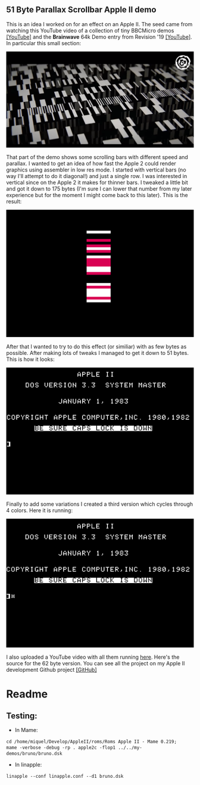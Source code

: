 ## 51 Byte Parallax Scrollbar Apple II demo

This is an idea I worked on for an effect on an Apple II. The seed came from watching this YouTube video of a collection of tiny BBCMicro demos [[YouTube]](https://www.youtube.com/watch?v=Hgn-evFqZas) and the **Brainwave** 64k Demo entry from Revision '19 [[YouTube]](https://www.youtube.com/watch?v=FYyL_mEQWOM&feature=youtu.be&t=1514). In particular this small section:

![Brainwave 3](imgs/brainworm.png)

That part of the demo shows some scrolling bars with different speed and parallax. I wanted to get an idea of how fast the Apple 2 could render graphics using assembler in low res mode. I started with vertical bars (no way I'll attempt to do it diagonal!) and just a single row. I was interested in vertical since on the Apple 2 it makes for thinner bars. I tweaked a little bit and got it down to 175 bytes (I'm sure I can lower that number from my later experience but for the moment I might come back to this later). This is the result: 

![Bruna - 175 bytes](imgs/bruna.gif)

After that I wanted to try to do this effect (or similiar) with as few bytes as possible. After making lots of tweaks I managed to get it down to 51 bytes. This is how it looks:

![Bruno - 51 bytes](imgs/bruno.gif)

Finally to add some variations I created a third version which cycles through 4 colors. Here it is running:

![Bruni - 62 bytes](imgs/bruni.gif)

I also uploaded a YouTube video with all them running [here](https://www.youtube.com/watch?v=zJpT-gt-ZO4). Here's the source for the 62 byte version. You can see all the project on my Apple II development Github project [[GitHub]](https://github.com/cesarmiquel/apple-2-dev/tree/master/my-demos/bruno)


# Readme


## Testing:

- In Mame: 

```
cd /home/miquel/Develop/AppleII/roms/Roms Apple II - Mame 0.219;
mame -verbose -debug -rp . apple2c -flop1 ../../my-demos/bruno/bruno.dsk 
```

- In linapple:

```
linapple --conf linapple.conf --d1 bruno.dsk 
```
